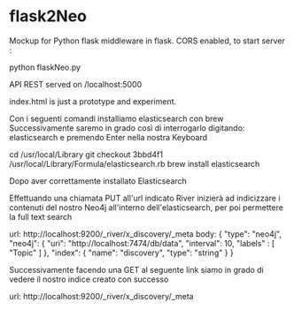 # flask2Neo
Mockup for Python flask middleware in flask.
CORS enabled, to start server :

python flaskNeo.py

API REST served on /localhost:5000

index.html is just a prototype and experiment.





Con i seguenti comandi installiamo elasticsearch con brew
Successivamente saremo in grado così di interrogarlo digitando: elasticsearch 
e premendo Enter nella nostra Keyboard

cd /usr/local/Library
git checkout 3bbd4f1 /usr/local/Library/Formula/elasticsearch.rb
brew install elasticsearch

Dopo aver correttamente installato Elasticsearch


Effettuando una chiamata PUT all'url indicato River inizierà ad indicizzare 
i contenuti del nostro Neo4j all'interno dell'elasticsearch, per poi permettere 
la full text search

url: http://localhost:9200/_river/x_discovery/_meta
body:
{
    "type": "neo4j",
    "neo4j": {
        "uri": "http://localhost:7474/db/data",
        "interval": 10,
        "labels" : [
        	"Topic"
        ]
    },
    "index": {
        "name": "discovery",
        "type": "string"
    }
}

Successivamente facendo una GET al seguente link siamo in grado di vedere
il nostro indice creato con successo

url: http://localhost:9200/_river/x_discovery/_meta